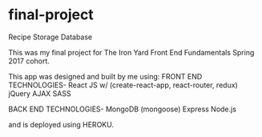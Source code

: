 # final-project
Recipe Storage Database

This was my final project for The Iron Yard Front End Fundamentals Spring 2017 cohort.

This app was designed and built by me using:
FRONT END TECHNOLOGIES-
React JS w/ (create-react-app, react-router, redux)
jQuery AJAX
SASS

BACK END TECHNOLOGIES-
MongoDB (mongoose)
Express
Node.js

and is deployed using HEROKU.
